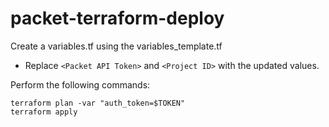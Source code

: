 # packet-terraform-deploy

Create a variables.tf using the variables_template.tf
- Replace `<Packet API Token>` and `<Project ID>` with the updated values.

Perform the following commands:
```
terraform plan -var "auth_token=$TOKEN"
terraform apply
```
